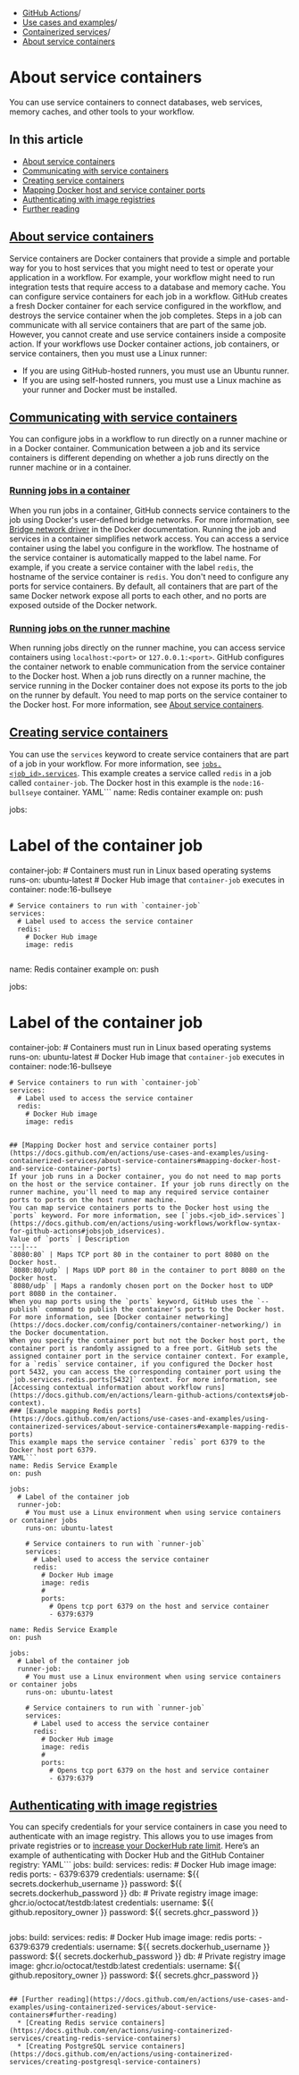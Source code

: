   * [GitHub Actions](https://docs.github.com/en/actions "GitHub Actions")/
  * [Use cases and examples](https://docs.github.com/en/actions/use-cases-and-examples "Use cases and examples")/
  * [Containerized services](https://docs.github.com/en/actions/use-cases-and-examples/using-containerized-services "Containerized services")/
  * [About service containers](https://docs.github.com/en/actions/use-cases-and-examples/using-containerized-services/about-service-containers "About service containers")


# About service containers
You can use service containers to connect databases, web services, memory caches, and other tools to your workflow.
## In this article
  * [About service containers](https://docs.github.com/en/actions/use-cases-and-examples/using-containerized-services/about-service-containers#about-service-containers)
  * [Communicating with service containers](https://docs.github.com/en/actions/use-cases-and-examples/using-containerized-services/about-service-containers#communicating-with-service-containers)
  * [Creating service containers](https://docs.github.com/en/actions/use-cases-and-examples/using-containerized-services/about-service-containers#creating-service-containers)
  * [Mapping Docker host and service container ports](https://docs.github.com/en/actions/use-cases-and-examples/using-containerized-services/about-service-containers#mapping-docker-host-and-service-container-ports)
  * [Authenticating with image registries](https://docs.github.com/en/actions/use-cases-and-examples/using-containerized-services/about-service-containers#authenticating-with-image-registries)
  * [Further reading](https://docs.github.com/en/actions/use-cases-and-examples/using-containerized-services/about-service-containers#further-reading)


## [About service containers](https://docs.github.com/en/actions/use-cases-and-examples/using-containerized-services/about-service-containers#about-service-containers)
Service containers are Docker containers that provide a simple and portable way for you to host services that you might need to test or operate your application in a workflow. For example, your workflow might need to run integration tests that require access to a database and memory cache.
You can configure service containers for each job in a workflow. GitHub creates a fresh Docker container for each service configured in the workflow, and destroys the service container when the job completes. Steps in a job can communicate with all service containers that are part of the same job. However, you cannot create and use service containers inside a composite action.
If your workflows use Docker container actions, job containers, or service containers, then you must use a Linux runner:
  * If you are using GitHub-hosted runners, you must use an Ubuntu runner.
  * If you are using self-hosted runners, you must use a Linux machine as your runner and Docker must be installed.


## [Communicating with service containers](https://docs.github.com/en/actions/use-cases-and-examples/using-containerized-services/about-service-containers#communicating-with-service-containers)
You can configure jobs in a workflow to run directly on a runner machine or in a Docker container. Communication between a job and its service containers is different depending on whether a job runs directly on the runner machine or in a container.
### [Running jobs in a container](https://docs.github.com/en/actions/use-cases-and-examples/using-containerized-services/about-service-containers#running-jobs-in-a-container)
When you run jobs in a container, GitHub connects service containers to the job using Docker's user-defined bridge networks. For more information, see [Bridge network driver](https://docs.docker.com/engine/network/drivers/bridge/) in the Docker documentation.
Running the job and services in a container simplifies network access. You can access a service container using the label you configure in the workflow. The hostname of the service container is automatically mapped to the label name. For example, if you create a service container with the label `redis`, the hostname of the service container is `redis`.
You don't need to configure any ports for service containers. By default, all containers that are part of the same Docker network expose all ports to each other, and no ports are exposed outside of the Docker network.
### [Running jobs on the runner machine](https://docs.github.com/en/actions/use-cases-and-examples/using-containerized-services/about-service-containers#running-jobs-on-the-runner-machine)
When running jobs directly on the runner machine, you can access service containers using `localhost:<port>` or `127.0.0.1:<port>`. GitHub configures the container network to enable communication from the service container to the Docker host.
When a job runs directly on a runner machine, the service running in the Docker container does not expose its ports to the job on the runner by default. You need to map ports on the service container to the Docker host. For more information, see [About service containers](https://docs.github.com/en/actions/using-containerized-services/about-service-containers#mapping-docker-host-and-service-container-ports).
## [Creating service containers](https://docs.github.com/en/actions/use-cases-and-examples/using-containerized-services/about-service-containers#creating-service-containers)
You can use the `services` keyword to create service containers that are part of a job in your workflow. For more information, see [`jobs.<job_id>.services`](https://docs.github.com/en/actions/using-workflows/workflow-syntax-for-github-actions#jobsjob_idservices).
This example creates a service called `redis` in a job called `container-job`. The Docker host in this example is the `node:16-bullseye` container.
YAML```
name: Redis container example
on: push

jobs:
  # Label of the container job
  container-job:
    # Containers must run in Linux based operating systems
    runs-on: ubuntu-latest
    # Docker Hub image that `container-job` executes in
    container: node:16-bullseye

    # Service containers to run with `container-job`
    services:
      # Label used to access the service container
      redis:
        # Docker Hub image
        image: redis

```
```
name: Redis container example
on: push

jobs:
  # Label of the container job
  container-job:
    # Containers must run in Linux based operating systems
    runs-on: ubuntu-latest
    # Docker Hub image that `container-job` executes in
    container: node:16-bullseye

    # Service containers to run with `container-job`
    services:
      # Label used to access the service container
      redis:
        # Docker Hub image
        image: redis

```

## [Mapping Docker host and service container ports](https://docs.github.com/en/actions/use-cases-and-examples/using-containerized-services/about-service-containers#mapping-docker-host-and-service-container-ports)
If your job runs in a Docker container, you do not need to map ports on the host or the service container. If your job runs directly on the runner machine, you'll need to map any required service container ports to ports on the host runner machine.
You can map service containers ports to the Docker host using the `ports` keyword. For more information, see [`jobs.<job_id>.services`](https://docs.github.com/en/actions/using-workflows/workflow-syntax-for-github-actions#jobsjob_idservices).
Value of `ports` | Description  
---|---  
`8080:80` | Maps TCP port 80 in the container to port 8080 on the Docker host.  
`8080:80/udp` | Maps UDP port 80 in the container to port 8080 on the Docker host.  
`8080/udp` | Maps a randomly chosen port on the Docker host to UDP port 8080 in the container.  
When you map ports using the `ports` keyword, GitHub uses the `--publish` command to publish the container’s ports to the Docker host. For more information, see [Docker container networking](https://docs.docker.com/config/containers/container-networking/) in the Docker documentation.
When you specify the container port but not the Docker host port, the container port is randomly assigned to a free port. GitHub sets the assigned container port in the service container context. For example, for a `redis` service container, if you configured the Docker host port 5432, you can access the corresponding container port using the `job.services.redis.ports[5432]` context. For more information, see [Accessing contextual information about workflow runs](https://docs.github.com/en/actions/learn-github-actions/contexts#job-context).
### [Example mapping Redis ports](https://docs.github.com/en/actions/use-cases-and-examples/using-containerized-services/about-service-containers#example-mapping-redis-ports)
This example maps the service container `redis` port 6379 to the Docker host port 6379.
YAML```
name: Redis Service Example
on: push

jobs:
  # Label of the container job
  runner-job:
    # You must use a Linux environment when using service containers or container jobs
    runs-on: ubuntu-latest

    # Service containers to run with `runner-job`
    services:
      # Label used to access the service container
      redis:
        # Docker Hub image
        image: redis
        #
        ports:
          # Opens tcp port 6379 on the host and service container
          - 6379:6379

```
```
name: Redis Service Example
on: push

jobs:
  # Label of the container job
  runner-job:
    # You must use a Linux environment when using service containers or container jobs
    runs-on: ubuntu-latest

    # Service containers to run with `runner-job`
    services:
      # Label used to access the service container
      redis:
        # Docker Hub image
        image: redis
        #
        ports:
          # Opens tcp port 6379 on the host and service container
          - 6379:6379

```

## [Authenticating with image registries](https://docs.github.com/en/actions/use-cases-and-examples/using-containerized-services/about-service-containers#authenticating-with-image-registries)
You can specify credentials for your service containers in case you need to authenticate with an image registry. This allows you to use images from private registries or to [increase your DockerHub rate limit](https://www.docker.com/increase-rate-limits/).
Here’s an example of authenticating with Docker Hub and the GitHub Container registry:
YAML```
jobs:
  build:
    services:
      redis:
        # Docker Hub image
        image: redis
        ports:
          - 6379:6379
        credentials:
          username: ${{ secrets.dockerhub_username }}
          password: ${{ secrets.dockerhub_password }}
      db:
        # Private registry image
        image: ghcr.io/octocat/testdb:latest
        credentials:
          username: ${{ github.repository_owner }}
          password: ${{ secrets.ghcr_password }}

```
```
jobs:
  build:
    services:
      redis:
        # Docker Hub image
        image: redis
        ports:
          - 6379:6379
        credentials:
          username: ${{ secrets.dockerhub_username }}
          password: ${{ secrets.dockerhub_password }}
      db:
        # Private registry image
        image: ghcr.io/octocat/testdb:latest
        credentials:
          username: ${{ github.repository_owner }}
          password: ${{ secrets.ghcr_password }}

```

## [Further reading](https://docs.github.com/en/actions/use-cases-and-examples/using-containerized-services/about-service-containers#further-reading)
  * [Creating Redis service containers](https://docs.github.com/en/actions/using-containerized-services/creating-redis-service-containers)
  * [Creating PostgreSQL service containers](https://docs.github.com/en/actions/using-containerized-services/creating-postgresql-service-containers)


